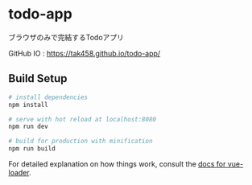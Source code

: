 # todo-app

ブラウザのみで完結するTodoアプリ

GitHub IO : https://tak458.github.io/todo-app/

## Build Setup

``` bash
# install dependencies
npm install

# serve with hot reload at localhost:8080
npm run dev

# build for production with minification
npm run build
```

For detailed explanation on how things work, consult the [docs for vue-loader](http://vuejs.github.io/vue-loader).
